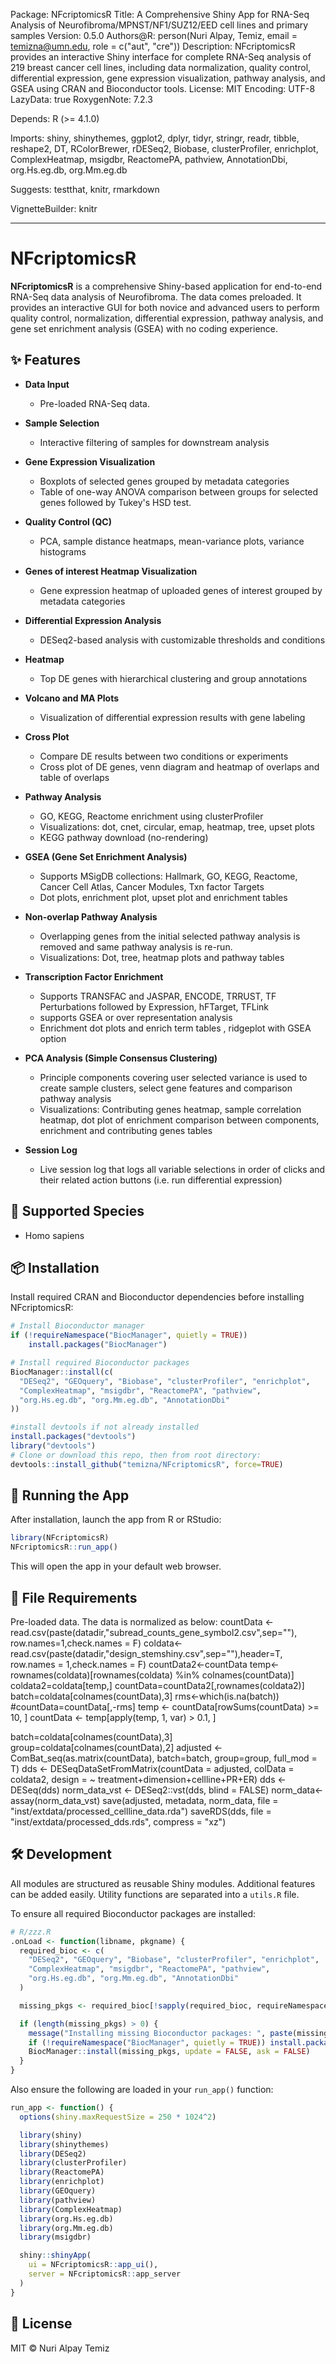 Package: NFcriptomicsR 
Title: A Comprehensive Shiny App for RNA-Seq Analysis of  Neurofibroma/MPNST/NF1/SUZ12/EED cell lines and primary samples
Version: 0.5.0
Authors@R: 
    person(Nuri Alpay, Temiz, email = temizna@umn.edu, role = c("aut", "cre"))
Description: 
    NFcriptomicsR provides an interactive Shiny interface for complete RNA-Seq analysis of 219 breast cancer cell lines,
    including data normalization, quality control, differential expression,
    gene expression visualization, pathway analysis, and GSEA using CRAN and Bioconductor tools.
License: MIT
Encoding: UTF-8
LazyData: true
RoxygenNote: 7.2.3

Depends:
    R (>= 4.1.0)

Imports:
    shiny,
    shinythemes,
    ggplot2,
    dplyr,
    tidyr,
    stringr,
    readr,
    tibble,
    reshape2,
    DT,
    RColorBrewer,
    rDESeq2,
    Biobase,
    clusterProfiler,
    enrichplot,
    ComplexHeatmap,
    msigdbr,
    ReactomePA,
    pathview,
    AnnotationDbi,
    org.Hs.eg.db,
    org.Mm.eg.db

Suggests:
    testthat,
    knitr,
    rmarkdown

VignetteBuilder: knitr

---

# NFcriptomicsR 

**NFcriptomicsR** is a comprehensive Shiny-based application for end-to-end RNA-Seq data analysis of Neurofibroma. The data comes preloaded. It provides an interactive GUI for both novice and advanced users to perform quality control, normalization, differential expression, pathway analysis, and gene set enrichment analysis (GSEA) with no coding experience.
## ✨ Features

- **Data Input**  
  - Pre-loaded RNA-Seq data.  

- **Sample Selection**  
  - Interactive filtering of samples for downstream analysis

- **Gene Expression Visualization**  
  - Boxplots of selected genes grouped by metadata categories
  - Table of one-way ANOVA comparison between groups for selected genes followed by Tukey's HSD test.

- **Quality Control (QC)**  
  - PCA, sample distance heatmaps, mean-variance plots, variance histograms

- **Genes of interest Heatmap Visualization**
  - Gene expression heatmap of uploaded genes of interest grouped by metadata categories
- **Differential Expression Analysis**  
  - DESeq2-based analysis with customizable thresholds and conditions

- **Heatmap**  
  - Top DE genes with hierarchical clustering and group annotations

- **Volcano and MA Plots**  
  - Visualization of differential expression results with gene labeling

- **Cross Plot**  
  - Compare DE results between two conditions or experiments
  - Cross plot of DE genes, venn diagram and heatmap of overlaps and table of overlaps
- **Pathway Analysis**  
  - GO, KEGG, Reactome enrichment using clusterProfiler  
  - Visualizations: dot, cnet, circular, emap, heatmap, tree, upset plots  
  - KEGG pathway download (no-rendering)  

- **GSEA (Gene Set Enrichment Analysis)**  
  - Supports MSigDB collections: Hallmark, GO, KEGG, Reactome, Cancer Cell Atlas, Cancer Modules, Txn factor Targets  
  - Dot plots, enrichment plot, upset plot  and enrichment tables
- **Non-overlap Pathway Analysis**
  - Overlapping genes from the initial selected pathway analysis is removed and same pathway analysis is re-run. 
  - Visualizations: Dot, tree, heatmap plots and pathway tables 
- **Transcription Factor Enrichment**
  - Supports TRANSFAC and JASPAR, ENCODE, TRRUST, TF Perturbations followed by Expression, hFTarget, TFLink
  - supports GSEA or over representation analysis
  - Enrichment dot plots and enrich term tables , ridgeplot with GSEA option
- **PCA Analysis (Simple Consensus Clustering)**
  - Principle components covering user selected variance is used to create sample clusters, select gene features and comparison pathway analysis
  - Visualizations: Contributing genes heatmap, sample correlation heatmap, dot plot of enrichment comparison between components, enrichment and contributing genes tables
- **Session Log**
  - Live session log that logs all variable selections in order of clicks and their related action buttons (i.e. run differential expression)
## 🧬 Supported Species

- Homo sapiens


## 📦 Installation

Install required CRAN and Bioconductor dependencies before installing NFcriptomicsR:

```r
# Install Bioconductor manager
if (!requireNamespace("BiocManager", quietly = TRUE))
    install.packages("BiocManager")

# Install required Bioconductor packages
BiocManager::install(c(
  "DESeq2", "GEOquery", "Biobase", "clusterProfiler", "enrichplot",
  "ComplexHeatmap", "msigdbr", "ReactomePA", "pathview",
  "org.Hs.eg.db", "org.Mm.eg.db", "AnnotationDbi"
))

#install devtools if not already installed
install.packages("devtools")
library("devtools")
# Clone or download this repo, then from root directory:
devtools::install_github("temizna/NFcriptomicsR", force=TRUE)
```

## 🚀 Running the App

After installation, launch the app from R or RStudio:

```r
library(NFcriptomicsR)
NFcriptomicsR::run_app()
```

This will open the app in your default web browser.

## 📂 File Requirements
Pre-loaded data. The data is normalized as below:
countData <- read.csv(paste(datadir,"subread_counts_gene_symbol2.csv",sep=""), row.names=1,check.names = F)
coldata<-read.csv(paste(datadir,"design_stemshiny.csv",sep=""),header=T, row.names = 1,check.names = F)
countData2<-countData
temp<-rownames(coldata)[rownames(coldata) %in% colnames(countData)]
coldata2=coldata[temp,]
countData=countData2[,rownames(coldata2)]
batch=coldata[colnames(countData),3]
rms<-which(is.na(batch))
#countData=countData[,-rms]
temp <- countData[rowSums(countData) >= 10, ]
countData <- temp[apply(temp, 1, var) > 0.1, ]

batch=coldata[colnames(countData),3]
group=coldata[colnames(countData),2]
adjusted <- ComBat_seq(as.matrix(countData), batch=batch, group=group, full_mod = T)
dds <- DESeqDataSetFromMatrix(countData = adjusted, colData = coldata2, design = ~ treatment+dimension+cellline+PR+ER)
dds <- DESeq(dds)
norm_data_vst <- DESeq2::vst(dds, blind = FALSE)
norm_data<-assay(norm_data_vst)
save(adjusted, metadata, norm_data, file = "inst/extdata/processed_cellline_data.rda")
saveRDS(dds, file = "inst/extdata/processed_dds.rds", compress = "xz")
## 🛠 Development

All modules are structured as reusable Shiny modules. Additional features can be added easily. Utility functions are separated into a `utils.R` file.

To ensure all required Bioconductor packages are installed:

```r
# R/zzz.R
.onLoad <- function(libname, pkgname) {
  required_bioc <- c(
    "DESeq2", "GEOquery", "Biobase", "clusterProfiler", "enrichplot",
    "ComplexHeatmap", "msigdbr", "ReactomePA", "pathview",
    "org.Hs.eg.db", "org.Mm.eg.db", "AnnotationDbi"
  )

  missing_pkgs <- required_bioc[!sapply(required_bioc, requireNamespace, quietly = TRUE)]

  if (length(missing_pkgs) > 0) {
    message("Installing missing Bioconductor packages: ", paste(missing_pkgs, collapse = ", "))
    if (!requireNamespace("BiocManager", quietly = TRUE)) install.packages("BiocManager")
    BiocManager::install(missing_pkgs, update = FALSE, ask = FALSE)
  }
}
```

Also ensure the following are loaded in your `run_app()` function:

```r
run_app <- function() {
  options(shiny.maxRequestSize = 250 * 1024^2)

  library(shiny)
  library(shinythemes)
  library(DESeq2)
  library(clusterProfiler)
  library(ReactomePA)
  library(enrichplot)
  library(GEOquery)
  library(pathview)
  library(ComplexHeatmap)
  library(org.Hs.eg.db)
  library(org.Mm.eg.db)
  library(msigdbr)

  shiny::shinyApp(
    ui = NFcriptomicsR::app_ui(),
    server = NFcriptomicsR::app_server
  )
}
```


## 📝 License

MIT © Nuri Alpay Temiz

